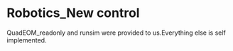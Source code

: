 # Robotics_New control
QuadEOM_readonly and runsim were provided to us.Everything else is self implemented.
